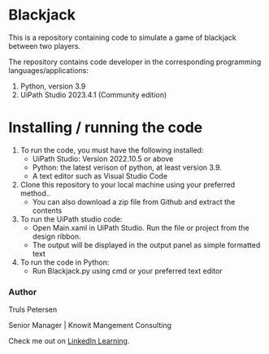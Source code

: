 # Blackjack

This is a repository containing code to simulate a game of blackjack between two players. 

The repository contains code developer in the corresponding programming languages/applications:
1. Python, version 3.9
2. UiPath Studio 2023.4.1 (Community edition)

# Installing / running the code

1. To run the code, you must have the following installed:
    - UiPath Studio: Version 2022.10.5 or above
    - Python: the latest verison of python, at least version 3.9.
    - A text editor such as Visual Studio Code
2. Clone this repository to your local machine using your preferred method..
    - You can also download a zip file from Github and extract the contents
3. To run the UiPath studio code:
    - Open Main.xaml in UiPath Studio. Run the file or project from the design ribbon.
    - The output will be displayed in the output panel as simple formatted text
4. To run the code in Python: 
    - Run Blackjack.py using cmd or your preferred text editor

### Author

Truls Petersen
                            
Senior Manager | Knowit Mangement Consulting                        

Check me out on [LinkedIn Learning](https://www.linkedin.com/in/truls-petersen/).

